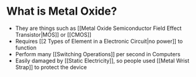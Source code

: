 # What is Metal Oxide?
- They are things such as [[Metal Oxide Semiconductor Field Effect Transistor|MOS]] or [[CMOS]]
- Requires [[2 Types of Element in a Electronic Circuit|no power]] to function
- Perform many [[Switching Operations]] per second in Computers
- Easily damaged by [[Static Electricity]], so people used [[Metal Wrist Strap]] to protect the device